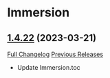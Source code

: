 # Immersion

## [1.4.22](https://github.com/seblindfors/Immersion/tree/1.4.22) (2023-03-21)
[Full Changelog](https://github.com/seblindfors/Immersion/compare/1.4.21...1.4.22) [Previous Releases](https://github.com/seblindfors/Immersion/releases)

- Update Immersion.toc  
